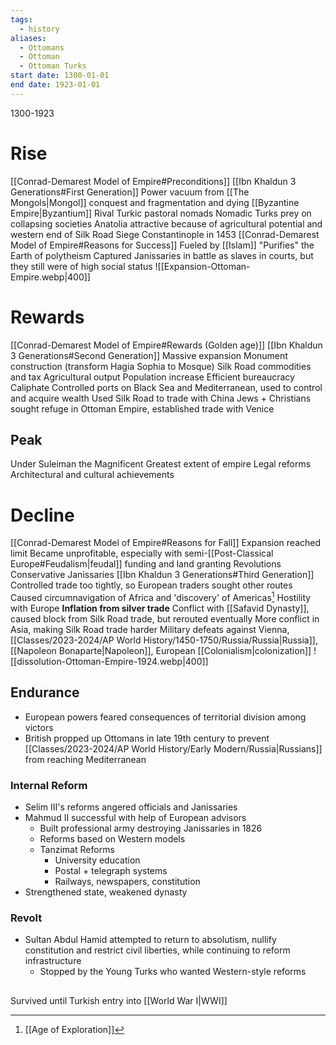 ```yaml
---
tags:
  - history
aliases:
  - Ottomans
  - Ottoman
  - Ottoman Turks
start date: 1300-01-01
end date: 1923-01-01
---
```

1300-1923
# Rise
[[Conrad-Demarest Model of Empire#Preconditions]]
[[Ibn Khaldun 3 Generations#First Generation]]
Power vacuum from [[The Mongols|Mongol]] conquest and fragmentation and dying [[Byzantine Empire|Byzantium]]
Rival Turkic pastoral nomads
Nomadic Turks prey on collapsing societies
Anatolia attractive because of agricultural potential and western end of Silk Road
Siege Constantinople in 1453
[[Conrad-Demarest Model of Empire#Reasons for Success]]
Fueled by [[Islam]]
"Purifies" the Earth of polytheism
Captured Janissaries in battle as slaves in courts, but they still were of high social status
![[Expansion-Ottoman-Empire.webp|400]]
# Rewards
[[Conrad-Demarest Model of Empire#Rewards (Golden age)]]
[[Ibn Khaldun 3 Generations#Second Generation]]
Massive expansion
Monument construction (transform Hagia Sophia to Mosque)
Silk Road commodities and tax
Agricultural output
Population increase
Efficient bureaucracy
Caliphate
Controlled ports on Black Sea and Mediterranean, used to control and acquire wealth
Used Silk Road to trade with China
Jews + Christians sought refuge in Ottoman Empire, established trade with Venice
## Peak
Under Suleiman the Magnificent
Greatest extent of empire
Legal reforms
Architectural and cultural achievements
# Decline
[[Conrad-Demarest Model of Empire#Reasons for Fall]]
Expansion reached limit
Became unprofitable, especially with semi-[[Post-Classical Europe#Feudalism|feudal]] funding and land granting
Revolutions
Conservative Janissaries
[[Ibn Khaldun 3 Generations#Third Generation]]
Controlled trade too tightly, so European traders sought other routes
Caused circumnavigation of Africa and 'discovery' of Americas[^1]
Hostility with Europe
**Inflation from silver trade**
Conflict with [[Safavid Dynasty]], caused block from Silk Road trade, but rerouted eventually
More conflict in Asia, making Silk Road trade harder
Military defeats against Vienna, [[Classes/2023-2024/AP World History/1450-1750/Russia/Russia|Russia]], [[Napoleon Bonaparte|Napoleon]], European [[Colonialism|colonization]]
![[dissolution-Ottoman-Empire-1924.webp|400]]
## Endurance
- European powers feared consequences of territorial division among victors
- British propped up Ottomans in late 19th century to prevent [[Classes/2023-2024/AP World History/Early Modern/Russia|Russians]] from reaching Mediterranean
### Internal Reform
- Selim III's reforms angered officials and Janissaries
- Mahmud II successful with help of European advisors
	- Built professional army destroying Janissaries in 1826
	- Reforms based on Western models
	- Tanzimat Reforms
		-  University education
		- Postal + telegraph systems
		- Railways, newspapers, constitution
- Strengthened state, weakened dynasty
### Revolt
- Sultan Abdul Hamid attempted to return to absolutism, nullify constitution and restrict civil liberties, while continuing to reform infrastructure
	- Stopped by the Young Turks who wanted Western-style reforms
##
Survived until Turkish entry into [[World War I|WWI]]

[^1]: [[Age of Exploration]]